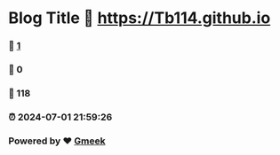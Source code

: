 # Blog Title :link: https://Tb114.github.io 
### :page_facing_up: [1](https://Tb114.github.io/tag.html) 
### :speech_balloon: 0 
### :hibiscus: 118 
### :alarm_clock: 2024-07-01 21:59:26 
### Powered by :heart: [Gmeek](https://github.com/Meekdai/Gmeek)
